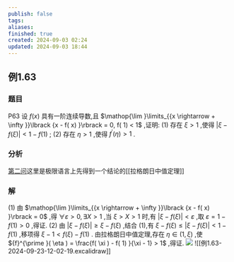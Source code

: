 ```yaml
---
publish: false
tags: 
aliases: 
finished: true
created: 2024-09-03 02:24
updated: 2024-09-03 18:44
---
```

## 例1.63
### 题目
P63 设 $f( x)$ 具有一阶连续导数,且 $\mathop{\lim }\limits_{{x \rightarrow + \infty }}\lbrack {x - f( x) }\rbrack = 0, f( 1) < 1$ ,证明:
(1) 存在 $\xi > 1$ ,使得 $| {\xi - f( \xi ) }| < 1 - f( 1)$ ;
(2) 存在 $\eta > 1$ ,使得 ${f}^{\prime }( \eta ) > 1$ .
### 分析
[第二问](https://www.bilibili.com/video/BV1Yw4m1a757?t=186.1&p=64)这里是极限语言上先得到一个结论的[[拉格朗日中值定理]]
### 解
(1) 由 $\mathop{\lim }\limits_{{x \rightarrow + \infty }}\lbrack {x - f( x) }\rbrack = 0$ ,得 $\forall \varepsilon > 0,\exists X > 1$ ,当 $\xi > X > 1$ 时,有 $| {\xi - f( \xi ) }| < \varepsilon$ ,取 $\varepsilon = 1 - f( 1) > 0$ ,得证.
(2) 由 $| {\xi - f( \xi ) }| \geq \xi - f( \xi )$ ,结合 (1),有 $\xi - f( \xi ) \leq | {\xi - f( \xi ) }| < 1 - f( 1)$ ,移项得 $\xi - 1 < f( \xi ) - f( 1)$ .
由拉格朗日中值定理,存在 $\eta \in ( {1,\xi })$ ,使 ${f}^{\prime }( \eta ) = \frac{f( \xi ) - f( 1) }{\xi - 1} > 1$ ,得证.
![](https://img.hwenyi.tech/202409231219562.webp)
![[例1.63-2024-09-23-12-02-19.excalidraw]]